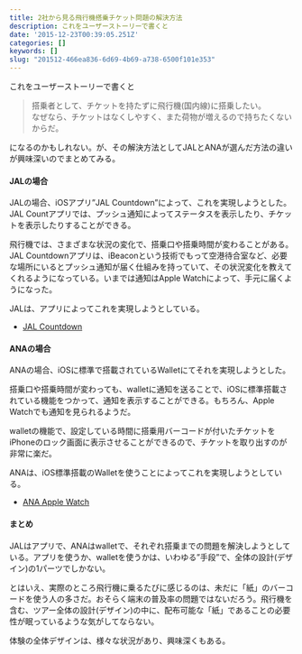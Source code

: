 ```yaml
---
title: 2社から見る飛行機搭乗チケット問題の解決方法
description: これをユーザーストーリーで書くと
date: '2015-12-23T00:39:05.251Z'
categories: []
keywords: []
slug: "201512-466ea836-6d69-4b69-a738-6500f101e353"
---
```

これをユーザーストーリーで書くと

> 搭乗者として、チケットを持たずに飛行機(国内線)に搭乗したい。  
> なぜなら、チケットはなくしやすく、また荷物が増えるので持ちたくないからだ。

になるのかもしれない。が、その解決方法としてJALとANAが選んだ方法の違いが興味深いのでまとめてみる。

#### JALの場合

JALの場合、iOSアプリ”JAL Countdown”によって、これを実現しようとした。JAL Countアプリでは、プッシュ通知によってステータスを表示したり、チケットを表示したりすることができる。

飛行機では、さまざまな状況の変化で、搭乗口や搭乗時間が変わることがある。JAL Countdownアプリは、iBeaconという技術でもって空港待合室など、必要な場所にいるとプッシュ通知が届く仕組みを持っていて、その状況変化を教えてくれるようになっている。いまでは通知はApple Watchによって、手元に届くようになった。

JALは、アプリによってこれを実現しようとしている。

*   [JAL Countdown](https://www.jal.co.jp/k-tai/appli/countdown/)

#### ANAの場合

ANAの場合、iOSに標準で搭載されているWalletにてそれを実現しようとした。

搭乗口や搭乗時間が変わっても、walletに通知を送ることで、iOSに標準搭載されている機能をつかって、通知を表示することができる。もちろん、Apple Watchでも通知を見られるようだ。

walletの機能で、設定している時間に搭乗用バーコードが付いたチケットをiPhoneのロック画面に表示させることができるので、チケットを取り出すのが非常に楽だ。

ANAは、iOS標準搭載のWalletを使うことによってこれを実現しようとしている。

*   [ANA Apple Watch](https://www.ana.co.jp/share/mobile/smartphone/app_watch/)

#### まとめ

JALはアプリで、ANAはwalletで、それぞれ搭乗までの問題を解決しようとしている。アプリを使うか、walletを使うかは、いわゆる”手段”で、全体の設計(デザイン)の1パーツでしかない。

とはいえ、実際のところ飛行機に乗るたびに感じるのは、未だに「紙」のバーコードを使う人の多さだ。おそらく端末の普及率の問題ではないだろう。飛行機を含む、ツアー全体の設計(デザイン)の中に、配布可能な「紙」であることの必要性が眠っているような気がしてならない。

体験の全体デザインは、様々な状況があり、興味深くもある。